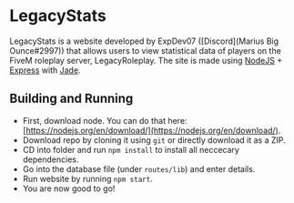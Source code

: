 # LegacyStats

LegacyStats is a website developed by ExpDev07 ([Discord](Marius Big Ounce#2997)) that allows users to view statistical data of players on the FiveM roleplay server, LegacyRoleplay. The site is made using [NodeJS](https://nodejs.org/en/) + [Express](https://expressjs.com/) with [Jade](http://jade-lang.com/).


## Building and Running
- First, download node. You can do that here: [https://nodejs.org/en/download/](https://nodejs.org/en/download/).
- Download repo by cloning it using ``git`` or directly download it as a ZIP.
- CD into folder and run ``npm install`` to install all neccecary dependencies.
- Go into the database file (under ``routes/lib``) and enter details.
- Run website by running ``npm start``.
- You are now good to go! 
